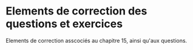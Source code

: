 # Elements de correction des questions et exercices

Elements de correction asscociés au chapitre 15, ainsi qu'aux questions.